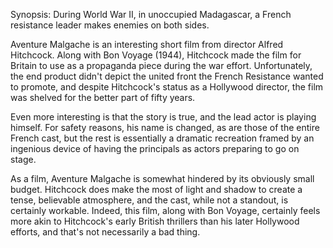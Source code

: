 Synopsis: During World War II, in unoccupied Madagascar, a French resistance leader makes enemies on both sides.

Aventure Malgache is an interesting short film from director Alfred Hitchcock. Along with Bon Voyage (1944), Hitchcock made the film for Britain to use as a propaganda piece during the war effort. Unfortunately, the end product didn't depict the united front the French Resistance wanted to promote, and despite Hitchcock's status as a Hollywood director, the film was shelved for the better part of fifty years.

Even more interesting is that the story is true, and the lead actor is playing himself. For safety reasons, his name is changed, as are those of the entire French cast, but the rest is essentially a dramatic recreation framed by an ingenious device of having the principals as actors preparing to go on stage.

As a film, Aventure Malgache is somewhat hindered by its obviously small budget. Hitchcock does make the most of light and shadow to create a tense, believable atmosphere, and the cast, while not a standout, is certainly workable. Indeed, this film, along with Bon Voyage, certainly feels more akin to Hitchcock's early British thrillers than his later Hollywood efforts, and that's not necessarily a bad thing.


